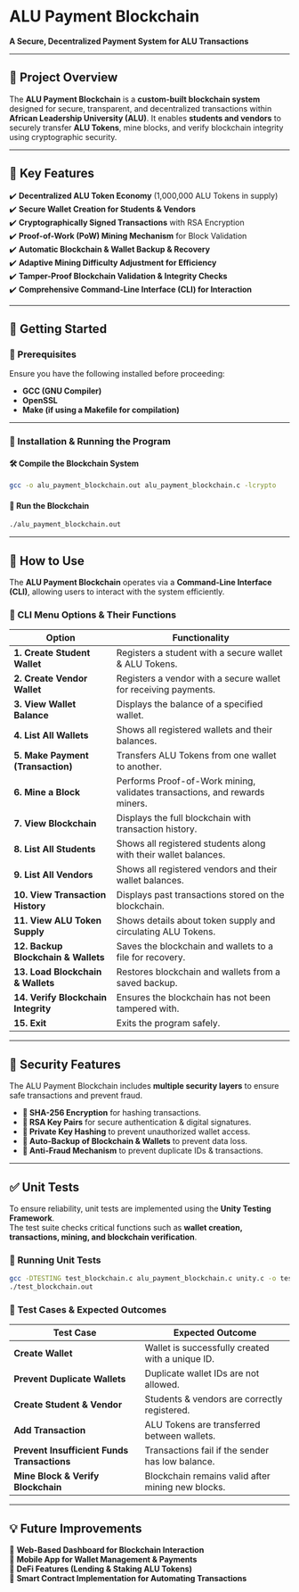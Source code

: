 # **ALU Payment Blockchain**  
**A Secure, Decentralized Payment System for ALU Transactions**

---

## **📌 Project Overview**  
The **ALU Payment Blockchain** is a **custom-built blockchain system** designed for secure, transparent, and decentralized transactions within **African Leadership University (ALU)**. It enables **students and vendors** to securely transfer **ALU Tokens**, mine blocks, and verify blockchain integrity using cryptographic security.

---

## **🎯 Key Features**  

✔️ **Decentralized ALU Token Economy** (1,000,000 ALU Tokens in supply)  
✔️ **Secure Wallet Creation for Students & Vendors**  
✔️ **Cryptographically Signed Transactions** with RSA Encryption  
✔️ **Proof-of-Work (PoW) Mining Mechanism** for Block Validation  
✔️ **Automatic Blockchain & Wallet Backup & Recovery**  
✔️ **Adaptive Mining Difficulty Adjustment for Efficiency**  
✔️ **Tamper-Proof Blockchain Validation & Integrity Checks**  
✔️ **Comprehensive Command-Line Interface (CLI) for Interaction**  

---

## **🚀 Getting Started**

### **🔹 Prerequisites**  
Ensure you have the following installed before proceeding:  
- **GCC (GNU Compiler)**  
- **OpenSSL**  
- **Make (if using a Makefile for compilation)**  

---

### **🔹 Installation & Running the Program**

#### **🛠️ Compile the Blockchain System**
```bash
gcc -o alu_payment_blockchain.out alu_payment_blockchain.c -lcrypto
```

#### **🚀 Run the Blockchain**
```bash
./alu_payment_blockchain.out
```

---

## **📌 How to Use**  

The **ALU Payment Blockchain** operates via a **Command-Line Interface (CLI)**, allowing users to interact with the system efficiently.

### **🔹 CLI Menu Options & Their Functions**  

| Option | Functionality |
|--------|--------------|
| **1. Create Student Wallet** | Registers a student with a secure wallet & ALU Tokens. |
| **2. Create Vendor Wallet** | Registers a vendor with a secure wallet for receiving payments. |
| **3. View Wallet Balance** | Displays the balance of a specified wallet. |
| **4. List All Wallets** | Shows all registered wallets and their balances. |
| **5. Make Payment (Transaction)** | Transfers ALU Tokens from one wallet to another. |
| **6. Mine a Block** | Performs Proof-of-Work mining, validates transactions, and rewards miners. |
| **7. View Blockchain** | Displays the full blockchain with transaction history. |
| **8. List All Students** | Shows all registered students along with their wallet balances. |
| **9. List All Vendors** | Shows all registered vendors and their wallet balances. |
| **10. View Transaction History** | Displays past transactions stored on the blockchain. |
| **11. View ALU Token Supply** | Shows details about token supply and circulating ALU Tokens. |
| **12. Backup Blockchain & Wallets** | Saves the blockchain and wallets to a file for recovery. |
| **13. Load Blockchain & Wallets** | Restores blockchain and wallets from a saved backup. |
| **14. Verify Blockchain Integrity** | Ensures the blockchain has not been tampered with. |
| **15. Exit** | Exits the program safely. |

---

## **🔐 Security Features**
The ALU Payment Blockchain includes **multiple security layers** to ensure safe transactions and prevent fraud.

- **🔹 SHA-256 Encryption** for hashing transactions.  
- **🔹 RSA Key Pairs** for secure authentication & digital signatures.  
- **🔹 Private Key Hashing** to prevent unauthorized wallet access.  
- **🔹 Auto-Backup of Blockchain & Wallets** to prevent data loss.  
- **🔹 Anti-Fraud Mechanism** to prevent duplicate IDs & transactions.  

---

## **✅ Unit Tests**
To ensure reliability, unit tests are implemented using the **Unity Testing Framework**.  
The test suite checks critical functions such as **wallet creation, transactions, mining, and blockchain verification**.

### **🔹 Running Unit Tests**
```bash
gcc -DTESTING test_blockchain.c alu_payment_blockchain.c unity.c -o test_blockchain.out -lcrypto
./test_blockchain.out
```

### **🔹 Test Cases & Expected Outcomes**
| Test Case | Expected Outcome |
|-----------|-----------------|
| **Create Wallet** | Wallet is successfully created with a unique ID. |
| **Prevent Duplicate Wallets** | Duplicate wallet IDs are not allowed. |
| **Create Student & Vendor** | Students & vendors are correctly registered. |
| **Add Transaction** | ALU Tokens are transferred between wallets. |
| **Prevent Insufficient Funds Transactions** | Transactions fail if the sender has low balance. |
| **Mine Block & Verify Blockchain** | Blockchain remains valid after mining new blocks. |

---

## **💡 Future Improvements**


🔹 **Web-Based Dashboard for Blockchain Interaction**  
🔹 **Mobile App for Wallet Management & Payments**  
🔹 **DeFi Features (Lending & Staking ALU Tokens)**  
🔹 **Smart Contract Implementation for Automating Transactions**  


